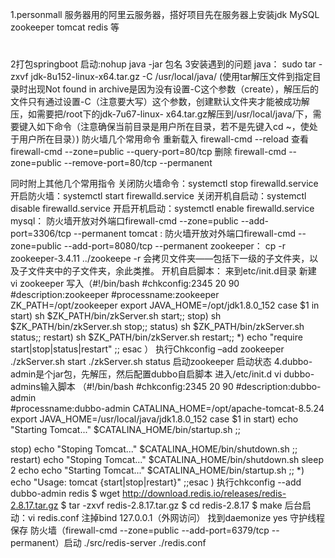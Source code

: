 1.personmall
服务器用的阿里云服务器，搭好项目先在服务器上安装jdk MySQL zookeeper tomcat redis 等
#
2打包springboot 启动:nohup java -jar 包名
3安装遇到的问题
java： 
sudo tar -zxvf jdk-8u152-linux-x64.tar.gz -C /usr/local/java/ 
(使用tar解压文件到指定目录时出现Not found in archive是因为没有设置-C这个参数（create），解压后的文件只有通过设置-C（注意要大写）这个参数，创建默认文件夹才能被成功解压，如需要把/root下的jdk-7u67-linux-
x64.tar.gz解压到/usr/local/java/下，需要键入如下命令（注意确保当前目录是用户所在目录，若不是先键入cd ~，使处于用户所在目录）)
防火墙几个常用命令
重新载入
firewall-cmd --reload
查看
firewall-cmd --zone=public --query-port=80/tcp
删除
firewall-cmd --zone=public --remove-port=80/tcp --permanent

同时附上其他几个常用指令
关闭防火墙命令：systemctl stop firewalld.service
开启防火墙：systemctl start firewalld.service
关闭开机自启动：systemctl disable firewalld.service
开启开机启动：systemctl enable firewalld.service
mysql：
防火墙开放对外端口firewall-cmd --zone=public --add-port=3306/tcp --permanent
tomcat :
防火墙开放对外端口firewall-cmd --zone=public --add-port=8080/tcp --permanent
zookeeper：
cp -r zookeeper-3.4.11 ../zookeepe -r 会拷贝文件夹——包括下一级的子文件夹，以及子文件夹中的子文件夹，余此类推。
开机自启脚本：
来到etc/init.d目录
新建 vi zookeeper
写入（#!/bin/bash
   #chkconfig:2345 20 90
   #description:zookeeper
   #processname:zookeeper
   ZK_PATH=/opt/zookeeper
   export JAVA_HOME=/opt/jdk1.8.0_152
   case $1 in
            start) sh  $ZK_PATH/bin/zkServer.sh start;;
            stop)  sh  $ZK_PATH/bin/zkServer.sh stop;;
            status) sh  $ZK_PATH/bin/zkServer.sh status;;
            restart) sh $ZK_PATH/bin/zkServer.sh restart;;
            *)  echo "require start|stop|status|restart"  ;;
   esac
）
执行Chkconfig –add zookeeper
./zkServer.sh start ./zkServer.sh status 启动zookeeper 启动状态
4.dubbo-admin是个jar包，先解压，然后配置dubbo自启脚本
进入/etc/init.d vi dubbo-admins输入脚本
（#!/bin/bash
#chkconfig:2345 20 90
#description:dubbo-admin        
#processname:dubbo-admin
CATALINA_HOME=/opt/apache-tomcat-8.5.24
export JAVA_HOME=/usr/local/java/jdk1.8.0_152
case $1 in
start)
        echo "Starting Tomcat..."
        $CATALINA_HOME/bin/startup.sh
        ;;

stop)
        echo "Stoping Tomcat..."
        $CATALINA_HOME/bin/shutdown.sh
        ;;
restart)
        echo "Stoping Tomcat..."
        $CATALINA_HOME/bin/shutdown.sh
        sleep 2
        echo
        echo "Starting Tomcat..."
        $CATALINA_HOME/bin/startup.sh
        ;;
*)
        echo "Usage: tomcat {start|stop|restart}"
        ;;esac
        )
执行chkconfig --add dubbo-admin
redis
$ wget http://download.redis.io/releases/redis-2.8.17.tar.gz
$ tar -zxvf redis-2.8.17.tar.gz
$ cd redis-2.8.17
$ make
后台启动：vi redis.conf	注掉bind 127.0.0.1（外网访问） 找到daemonize yes 守护线程 保存 防火墙（firewall-cmd --zone=public --add-port=6379/tcp --permanent）启动  ./src/redis-server ./redis.conf 
